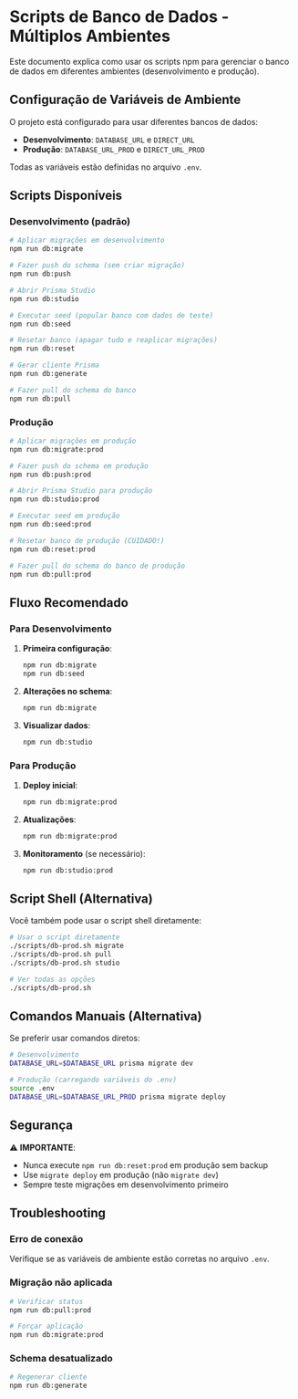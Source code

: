 # Scripts de Banco de Dados - Múltiplos Ambientes

Este documento explica como usar os scripts npm para gerenciar o banco de dados em diferentes ambientes (desenvolvimento e produção).

## Configuração de Variáveis de Ambiente

O projeto está configurado para usar diferentes bancos de dados:

- **Desenvolvimento**: `DATABASE_URL` e `DIRECT_URL`
- **Produção**: `DATABASE_URL_PROD` e `DIRECT_URL_PROD`

Todas as variáveis estão definidas no arquivo `.env`.

## Scripts Disponíveis

### Desenvolvimento (padrão)

```bash
# Aplicar migrações em desenvolvimento
npm run db:migrate

# Fazer push do schema (sem criar migração)
npm run db:push

# Abrir Prisma Studio
npm run db:studio

# Executar seed (popular banco com dados de teste)
npm run db:seed

# Resetar banco (apagar tudo e reaplicar migrações)
npm run db:reset

# Gerar cliente Prisma
npm run db:generate

# Fazer pull do schema do banco
npm run db:pull
```

### Produção

```bash
# Aplicar migrações em produção
npm run db:migrate:prod

# Fazer push do schema em produção
npm run db:push:prod

# Abrir Prisma Studio para produção
npm run db:studio:prod

# Executar seed em produção
npm run db:seed:prod

# Resetar banco de produção (CUIDADO!)
npm run db:reset:prod

# Fazer pull do schema do banco de produção
npm run db:pull:prod
```

## Fluxo Recomendado

### Para Desenvolvimento

1. **Primeira configuração**:
   ```bash
   npm run db:migrate
   npm run db:seed
   ```

2. **Alterações no schema**:
   ```bash
   npm run db:migrate
   ```

3. **Visualizar dados**:
   ```bash
   npm run db:studio
   ```

### Para Produção

1. **Deploy inicial**:
   ```bash
   npm run db:migrate:prod
   ```

2. **Atualizações**:
   ```bash
   npm run db:migrate:prod
   ```

3. **Monitoramento** (se necessário):
   ```bash
   npm run db:studio:prod
   ```

## Script Shell (Alternativa)

Você também pode usar o script shell diretamente:

```bash
# Usar o script diretamente
./scripts/db-prod.sh migrate
./scripts/db-prod.sh pull
./scripts/db-prod.sh studio

# Ver todas as opções
./scripts/db-prod.sh
```

## Comandos Manuais (Alternativa)

Se preferir usar comandos diretos:

```bash
# Desenvolvimento
DATABASE_URL=$DATABASE_URL prisma migrate dev

# Produção (carregando variáveis do .env)
source .env
DATABASE_URL=$DATABASE_URL_PROD prisma migrate deploy
```

## Segurança

⚠️ **IMPORTANTE**: 
- Nunca execute `npm run db:reset:prod` em produção sem backup
- Use `migrate deploy` em produção (não `migrate dev`)
- Sempre teste migrações em desenvolvimento primeiro

## Troubleshooting

### Erro de conexão
Verifique se as variáveis de ambiente estão corretas no arquivo `.env`.

### Migração não aplicada
```bash
# Verificar status
npm run db:pull:prod

# Forçar aplicação
npm run db:migrate:prod
```

### Schema desatualizado
```bash
# Regenerar cliente
npm run db:generate
```